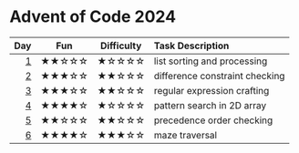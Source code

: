 # Advent of Code 2024

| Day      | Fun   | Difficulty | Task Description
| -------: | :---: | :--------: | :---------------
|  [1](01) | ★★☆☆☆ | ★☆☆☆☆      | list sorting and processing
|  [2](02) | ★★★☆☆ | ★★☆☆☆      | difference constraint checking
|  [3](03) | ★★★☆☆ | ★★☆☆☆      | regular expression crafting
|  [4](04) | ★★★★☆ | ★☆☆☆☆      | pattern search in 2D array
|  [5](05) | ★★☆☆☆ | ★★☆☆☆      | precedence order checking
|  [6](06) | ★★★★☆ | ★★★☆☆      | maze traversal
